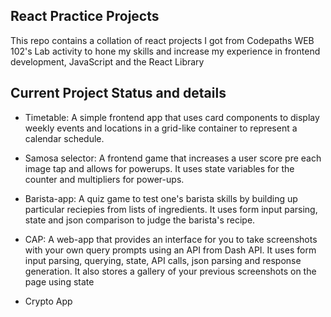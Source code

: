 ## React Practice Projects
This repo contains a collation of react projects I got from Codepaths WEB 102's Lab activity to hone my skills and increase my experience in frontend development, JavaScript and the React Library

## Current Project Status and details
- Timetable: A simple frontend app that uses card components to display weekly events and locations in a grid-like container to represent a calendar schedule.

- Samosa selector: A frontend game that increases a user score pre each image tap and allows for powerups. It uses state variables for the counter and multipliers for power-ups.

- Barista-app: A quiz game to test one's barista skills by building up particular reciepies from lists of ingredients. It uses form input parsing, state and json comparison to judge the barista's recipe.

- CAP: A web-app that provides an interface for you to take screenshots with your own query prompts using an API from Dash API. It uses form input parsing, querying, state, API calls, json parsing and response generation. It also stores a gallery of your previous screenshots on the page using state

- Crypto App